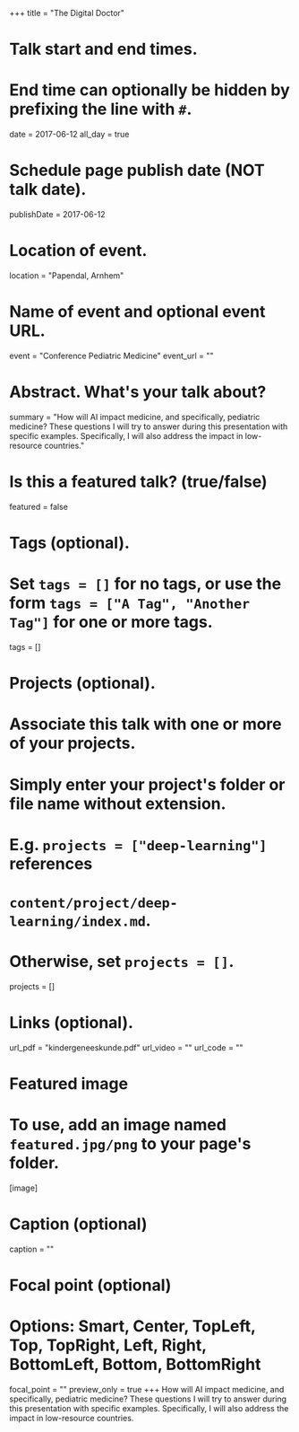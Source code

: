 +++
title = "The Digital Doctor"

# Talk start and end times.
#   End time can optionally be hidden by prefixing the line with `#`.
date = 2017-06-12
all_day = true

# Schedule page publish date (NOT talk date).
publishDate = 2017-06-12

# Location of event.
location = "Papendal, Arnhem"

# Name of event and optional event URL.
event = "Conference Pediatric Medicine"
event_url = ""

# Abstract. What's your talk about?
summary = "How will AI impact medicine, and specifically, pediatric medicine? These questions I will try to answer during this presentation with specific examples. Specifically, I will also address the impact in low-resource countries."

# Is this a featured talk? (true/false)
featured = false

# Tags (optional).
#   Set `tags = []` for no tags, or use the form `tags = ["A Tag", "Another Tag"]` for one or more tags.
tags = []

# Projects (optional).
#   Associate this talk with one or more of your projects.
#   Simply enter your project's folder or file name without extension.
#   E.g. `projects = ["deep-learning"]` references 
#   `content/project/deep-learning/index.md`.
#   Otherwise, set `projects = []`.
projects = []

# Links (optional).
url_pdf = "kindergeneeskunde.pdf"
url_video = ""
url_code = ""

# Featured image
# To use, add an image named `featured.jpg/png` to your page's folder. 
[image]
  # Caption (optional)
  caption = ""

  # Focal point (optional)
  # Options: Smart, Center, TopLeft, Top, TopRight, Left, Right, BottomLeft, Bottom, BottomRight
  focal_point = ""
  preview_only = true
+++
How will AI impact medicine, and specifically, pediatric medicine? These questions I will try to answer during this presentation with specific examples. Specifically, I will also address the impact in low-resource countries.